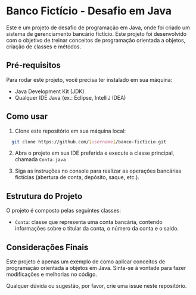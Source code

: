 
# Banco Fictício - Desafio em Java

Este é um projeto de desafio de programação em Java, onde foi criado um sistema de gerenciamento bancário fictício. Este projeto foi desenvolvido com o objetivo de treinar conceitos de programação orientada a objetos, criação de classes e métodos.


## Pré-requisitos

Para rodar este projeto, você precisa ter instalado em sua máquina:

* Java Development Kit (JDK)
* Qualquer IDE Java (ex.: Eclipse, IntelliJ IDEA)


## Como usar

1. Clone este repositório em sua máquina local:

```bash
  git clone https://github.com/[username]/banco-ficticio.git
```

2. Abra o projeto em sua IDE preferida e execute a classe principal, chamada `Conta.java`

3. Siga as instruções no console para realizar as operações bancárias fictícias (abertura de conta, depósito, saque, etc.).
## Estrutura do Projeto

O projeto é composto pelas seguintes classes:

* `Conta`: classe que representa uma conta bancária, contendo informações sobre o titular da conta, o número da conta e o saldo.


## Considerações Finais
Este projeto é apenas um exemplo de como aplicar conceitos de programação orientada a objetos em Java. Sinta-se à vontade para fazer modificações e melhorias no código.




Qualquer dúvida ou sugestão, por favor, crie uma issue neste repositório.

